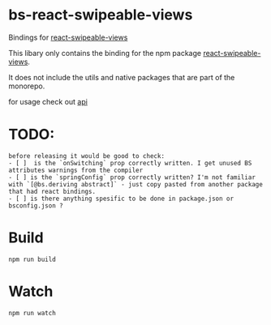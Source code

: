 
# bs-react-swipeable-views

Bindings for [react-swipeable-views](https://github.com/oliviertassinari/react-swipeable-views)

This libary only contains the binding for the npm package [react-swipeable-views](https://www.npmjs.com/package/react-swipeable-views).

It does not include the utils and native packages that are part of the monorepo. 

for usage check out [api](https://react-swipeable-views.com/api/api/)  

# TODO:
    before releasing it would be good to check:
    - [ ]  is the `onSwitching` prop correctly written. I get unused BS attributes warnings from the compiler
    - [ ] is the `springConfig` prop correctly written? I'm not familiar with `[@bs.deriving abstract]` - just copy pasted from another package that had react bindings. 
    - [ ] is there anything spesific to be done in package.json or bsconfig.json ?



# Build
```
npm run build
```

# Watch

```
npm run watch
```
